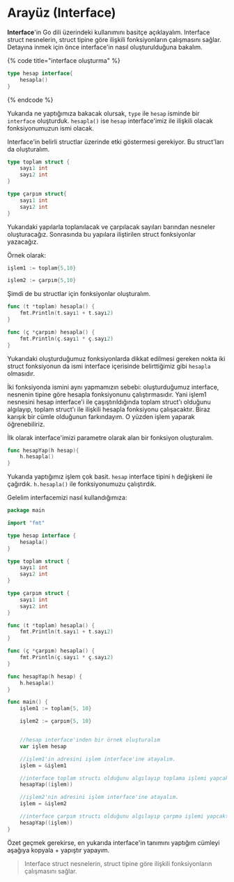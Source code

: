 # Arayüz \(Interface\)

**Interface**'in Go dili üzerindeki kullanımını basitçe açıklayalım. Interface struct nesnelerin, struct tipine göre ilişkili fonksiyonların çalışmasını sağlar. Detayına inmek için önce interface'in nasıl oluşturulduğuna bakalım.

{% code title="interface oluşturma" %}
```go
type hesap interface{
    hesapla()
}
```
{% endcode %}

Yukarıda ne yaptığımıza bakacak olursak, `type` ile `hesap` isminde bir `interface` oluşturduk. `hesapla()` ise `hesap` interface'imiz ile ilişkili olacak fonksiyonumuzun ismi olacak.

Interface'in belirli structlar üzerinde etki göstermesi gerekiyor. Bu struct'ları da oluşturalım.

```go
type toplam struct {
    sayı1 int
    sayı2 int
}

type çarpım struct{
    sayı1 int
    sayı2 int
}
```

Yukarıdaki yapılarla toplanılacak ve çarpılacak sayıları barından nesneler oluşturacağız. Sonrasında bu yapılara iliştirilen struct fonksiyonlar yazacağız.

Örnek olarak:

```go
işlem1 := toplam{5,10}

işlem2 := çarpım{5,10}
```

Şimdi de bu structlar için fonksiyonlar oluşturalım.

```go
func (t *toplam) hesapla() {
    fmt.Println(t.sayı1 + t.sayı2)
}

func (ç *çarpım) hesapla() {
    fmt.Println(ç.sayı1 * ç.sayı2)
}
```

Yukarıdaki oluşturduğumuz fonksiyonlarda dikkat edilmesi gereken nokta iki struct fonksiyonun da ismi interface içerisinde belirttiğimiz gibi `hesapla` olmasıdır.

İki fonksiyonda ismini aynı yapmamızın sebebi: oluşturduğumuz interface, nesnenin tipine göre hesapla fonksiyonunu çalıştırmasıdır. Yani işlem1 nesnesini hesap interface'i ile çaşıştırıldığında toplam struct'ı olduğunu algılayıp, toplam struct'ı ile ilişkili hesapla fonksiyonu çalışacaktır. Biraz karışık bir cümle olduğunun farkındayım. O yüzden işlem yaparak öğrenebiliriz.

İlk olarak interface'imizi parametre olarak alan bir fonksiyon oluşturalım.

```go
func hesapYap(h hesap){
    h.hesapla()
}
```

Yukarıda yaptığımız işlem çok basit. `hesap` interface tipini `h` değişkeni ile çağırdık. `h.hesapla()` ile fonksiyonumuzu çalıştırdık.

Gelelim interfacemizi nasıl kullandığımıza:

```go
package main

import "fmt"

type hesap interface {
    hesapla()
}

type toplam struct {
    sayı1 int
    sayı2 int
}

type çarpım struct {
    sayı1 int
    sayı2 int
}

func (t *toplam) hesapla() {
    fmt.Println(t.sayı1 + t.sayı2)
}

func (ç *çarpım) hesapla() {
    fmt.Println(ç.sayı1 * ç.sayı2)
}

func hesapYap(h hesap) {
    h.hesapla()
}

func main() {
    işlem1 := toplam{5, 10}

    işlem2 := çarpım{5, 10}


    //hesap interface'inden bir örnek oluşturalım
    var işlem hesap

    //işlem1'in adresini işlem interface'ine atayalım.
    işlem = &işlem1

    //interface toplam structı olduğunu algılayıp toplama işlemi yapcaktır.
    hesapYap((işlem))

    //işlem2'nin adresini işlem interface'ine atayalım.
    işlem = &işlem2

    //interface çarpım structı olduğunu algılayıp çarpma işlemi yapcaktır.
    hesapYap((işlem))
}
```

Özet geçmek gerekirse, en yukarıda interface'in tanımını yaptığım cümleyi aşağıya kopyala + yapıştır yapayım.

> Interface struct nesnelerin, struct tipine göre ilişkili fonksiyonların çalışmasını sağlar.


